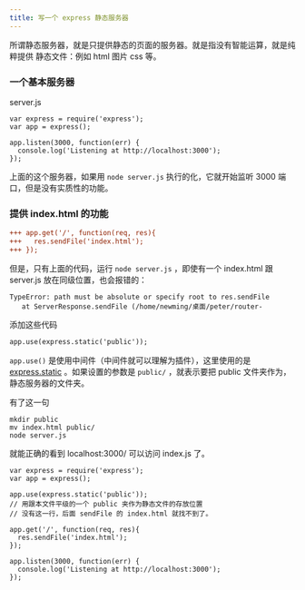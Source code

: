 ```yaml
---
title: 写一个 express 静态服务器
---
```


所谓静态服务器，就是只提供静态的页面的服务器。就是指没有智能运算，就是纯粹提供
静态文件：例如 html 图片 css 等。

### 一个基本服务器

server.js

```
var express = require('express');
var app = express();

app.listen(3000, function(err) {
  console.log('Listening at http://localhost:3000');
});
```

上面的这个服务器，如果用 `node server.js` 执行的化，它就开始监听 3000
端口，但是没有实质性的功能。

### 提供 index.html 的功能



```diff
+++ app.get('/', function(req, res){
+++   res.sendFile('index.html');
+++ });

```

但是，只有上面的代码，运行 `node server.js` ，即使有一个 index.html
跟 server.js 放在同级位置，也会报错的：

```
TypeError: path must be absolute or specify root to res.sendFile
   at ServerResponse.sendFile (/home/newming/桌面/peter/router-
```

添加这些代码

```diff
app.use(express.static('public'));
```

`app.use()` 是使用中间件（中间件就可以理解为插件），这里使用的是
[express.static](http://www.expressjs.com.cn/starter/static-files.html) 。如果设置的参数是 `public/` ，就表示要把 public 文件夹作为，静态服务器的文件夹。

有了这一句

```
mkdir public
mv index.html public/
node server.js
```

就能正确的看到 localhost:3000/ 可以访问 index.js 了。









```
var express = require('express');
var app = express();

app.use(express.static('public'));
// 用跟本文件平级的一个 public 夹作为静态文件的存放位置
// 没有这一行，后面 sendFile 的 index.html 就找不到了。

app.get('/', function(req, res){
  res.sendFile('index.html');
});

app.listen(3000, function(err) {
  console.log('Listening at http://localhost:3000');
});
```
